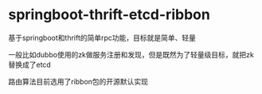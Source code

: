 # springboot-thrift-etcd-ribbon
基于springboot和thrift的简单rpc功能，目标就是简单、轻量

一般比如dubbo使用的zk做服务注册和发现，但是既然为了轻量级目标，就把zk替换成了etcd

路由算法目前选用了ribbon包的开源默认实现

